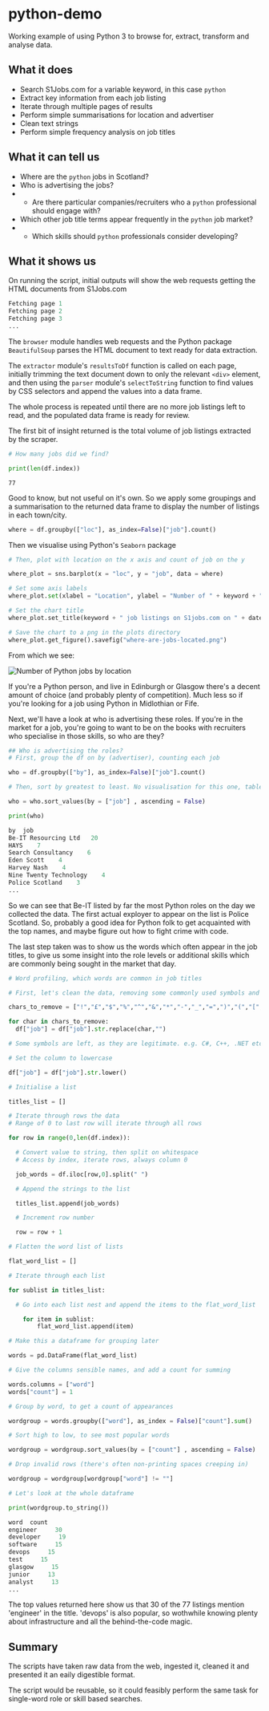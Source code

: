 # python-demo
Working example of using Python 3 to browse for, extract, transform and analyse data.

## What it does

* Search S1Jobs.com for a variable keyword, in this case `python`
* Extract key information from each job listing
* Iterate through multiple pages of results
* Perform simple summarisations for location and advertiser
* Clean text strings
* Perform simple frequency analysis on job titles

## What it can tell us

* Where are the `python` jobs in Scotland?
* Who is advertising the jobs?
* * Are there particular companies/recruiters who a `python` professional should engage with?
* Which other job title terms appear frequently in the `python` job market?
* * Which skills should `python` professionals consider developing?

## What it shows us

On running the script, initial outputs will show the web requests getting the HTML documents from S1Jobs.com

```python
Fetching page 1
Fetching page 2
Fetching page 3
...
```

The `browser` module handles web requests and the Python package `BeautifulSoup` parses the HTML document to text ready for data extraction.

The `extractor` module's `resultsToDf` function is called on each page, initially trimming the text document down to only the relevant `<div>` element, and then using the `parser` module's `selectToString` function to find values by CSS selectors and append the values into a data frame.

The whole process is repeated until there are no more job listings left to read, and the populated data frame is ready for review.

The first bit of insight returned is the total volume of job listings extracted by the scraper.

```python
# How many jobs did we find?

print(len(df.index))
```

```
77
```

Good to know, but not useful on it's own. So we apply some groupings and a summarisation to the returned data frame to display the number of listings in each town/city.

```python
where = df.groupby(["loc"], as_index=False)["job"].count()
```

Then we visualise using Python's `Seaborn` package

```python
# Then, plot with location on the x axis and count of job on the y

where_plot = sns.barplot(x = "loc", y = "job", data = where)

# Set some axis labels
where_plot.set(xlabel = "Location", ylabel = "Number of " + keyword + " job listings")

# Set the chart title
where_plot.set_title(keyword + " job listings on S1jobs.com on " + datetime.today().strftime("%d %B %Y"))

# Save the chart to a png in the plots directory
where_plot.get_figure().savefig("where-are-jobs-located.png")
```

From which we see:

![Number of Python jobs by location](where-are-jobs-located.png)

If you're a Python person, and live in Edinburgh or Glasgow there's a decent amount of choice (and probably plenty of competition). Much less so if you're looking for a job using Python in Midlothian or Fife.

Next, we'll have a look at who is advertising these roles. If you're in the market for a job, you're going to want to be on the books with recruiters who specialise in those skills, so who are they?

```python
## Who is advertising the roles?
# First, group the df on by (advertiser), counting each job

who = df.groupby(["by"], as_index=False)["job"].count()

# Then, sort by greatest to least. No visualisation for this one, table is best for long categorical lists like this.

who = who.sort_values(by = ["job"] , ascending = False)

print(who)
```

```python
by  job
Be-IT Resourcing Ltd   20
HAYS    7
Search Consultancy    6
Eden Scott    4
Harvey Nash    4
Nine Twenty Technology    4
Police Scotland    3
...
```

So we can see that Be-IT listed by far the most Python roles on the day we collected the data. The first actual exployer to appear on the list is Police Scotland. So, probably a good idea for Python folk to get acquainted with the top names, and maybe figure out how to fight crime with code.

The last step taken was to show us the words which often appear in the job titles, to give us some insight into the role levels or additional skills which are commonly being sought in the market that day.

```python
# Word profiling, which words are common in job titles

# First, let's clean the data, removing some commonly used symbols and stop words which aren't useful in the analysis

chars_to_remove = ["!","£","$","%","^","&","*","-","_","=",")","(","[","]","{","}","~","@",":",";","/","?",">",",","<","|"]

for char in chars_to_remove:
  df["job"] = df["job"].str.replace(char,"")

# Some symbols are left, as they are legitimate. e.g. C#, C++, .NET etc.

# Set the column to lowercase

df["job"] = df["job"].str.lower()

# Initialise a list

titles_list = []

# Iterate through rows the data
# Range of 0 to last row will iterate through all rows

for row in range(0,len(df.index)):

  # Convert value to string, then split on whitespace
  # Access by index, iterate rows, always column 0

  job_words = df.iloc[row,0].split(" ")

  # Append the strings to the list

  titles_list.append(job_words)

  # Increment row number

  row = row + 1

# Flatten the word list of lists

flat_word_list = []

# Iterate through each list

for sublist in titles_list:

  # Go into each list nest and append the items to the flat_word_list

    for item in sublist:
        flat_word_list.append(item)

# Make this a dataframe for grouping later

words = pd.DataFrame(flat_word_list)

# Give the columns sensible names, and add a count for summing

words.columns = ["word"]
words["count"] = 1

# Group by word, to get a count of appearances

wordgroup = words.groupby(["word"], as_index = False)["count"].sum()

# Sort high to low, to see most popular words

wordgroup = wordgroup.sort_values(by = ["count"] , ascending = False)

# Drop invalid rows (there's often non-printing spaces creeping in)

wordgroup = wordgroup[wordgroup["word"] != ""]

# Let's look at the whole dataframe

print(wordgroup.to_string())
```

```python
word  count
engineer     30
developer     19
software     15
devops     15
test     15
glasgow     15
junior     13
analyst     13
...
```

The top values returned here show us that 30 of the 77 listings mention 'engineer' in the title. 'devops' is also popular, so wothwhile knowing plenty about infrastructure and all the behind-the-code magic.

## Summary

The scripts have taken raw data from the web, ingested it, cleaned it and presented it an eaily digestible format.

The script would be reusable, so it could feasibly perform the same task for single-word role or skill based searches.
